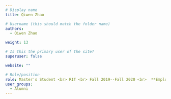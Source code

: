 ```yaml
---
# Display name
title: Qiwen Zhao

# Username (this should match the folder name)
authors:
  - Qiwen Zhao

weight: 13

# Is this the primary user of the site?
superuser: false

website: ""

# Role/position
role: Master's Student <br> RIT <br> Fall 2019--Fall 2020 <br>  **Employment** --  Google <br> **Position** -- UX Researcher
user_groups:
  - Alumni
---
```

